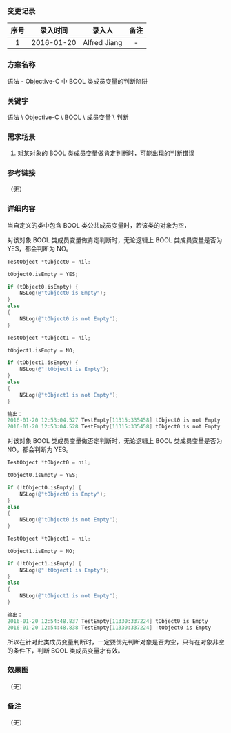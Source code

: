 ### 变更记录

| 序号 | 录入时间 | 录入人 | 备注 |
|:--------:|:--------:|:--------:|:--------:|
| 1 | 2016-01-20 | Alfred Jiang | - |

### 方案名称

语法 - Objective-C 中 BOOL 类成员变量的判断陷阱

### 关键字

语法 \ Objective-C \ BOOL \ 成员变量 \ 判断

### 需求场景

1. 对某对象的 BOOL 类成员变量做肯定判断时，可能出现的判断错误

### 参考链接
（无）

### 详细内容

当自定义的类中包含 BOOL 类公共成员变量时，若该类的对象为空，

对该对象 BOOL 类成员变量做肯定判断时，无论逻辑上 BOOL 类成员变量是否为 YES，都会判断为 NO。
```objectivec
TestObject *tObject0 = nil;

tObject0.isEmpty = YES;

if (tObject0.isEmpty) {
    NSLog(@"tObject0 is Empty");
}
else
{
    NSLog(@"tObject0 is not Empty");
}

TestObject *tObject1 = nil;

tObject1.isEmpty = NO;

if (tObject1.isEmpty) {
    NSLog(@"!tObject1 is Empty");
}
else
{
    NSLog(@"tObject1 is not Empty");
}

输出：
2016-01-20 12:53:04.527 TestEmpty[11315:335458] tObject0 is not Empty
2016-01-20 12:53:04.528 TestEmpty[11315:335458] tObject0 is not Empty
```

对该对象 BOOL 类成员变量做否定判断时，无论逻辑上 BOOL 类成员变量是否为 NO，都会判断为 YES。
```objectivec
TestObject *tObject0 = nil;

tObject0.isEmpty = YES;

if (!tObject0.isEmpty) {
    NSLog(@"tObject0 is Empty");
}
else
{
    NSLog(@"tObject0 is not Empty");
}

TestObject *tObject1 = nil;

tObject1.isEmpty = NO;

if (!tObject1.isEmpty) {
    NSLog(@"!tObject1 is Empty");
}
else
{
    NSLog(@"tObject1 is not Empty");
}

输出：
2016-01-20 12:54:48.837 TestEmpty[11330:337224] tObject0 is Empty
2016-01-20 12:54:48.838 TestEmpty[11330:337224] !tObject0 is Empty
```

所以在针对此类成员变量判断时，一定要优先判断对象是否为空，只有在对象非空的条件下，判断 BOOL 类成员变量才有效。

### 效果图
（无）

### 备注
（无）